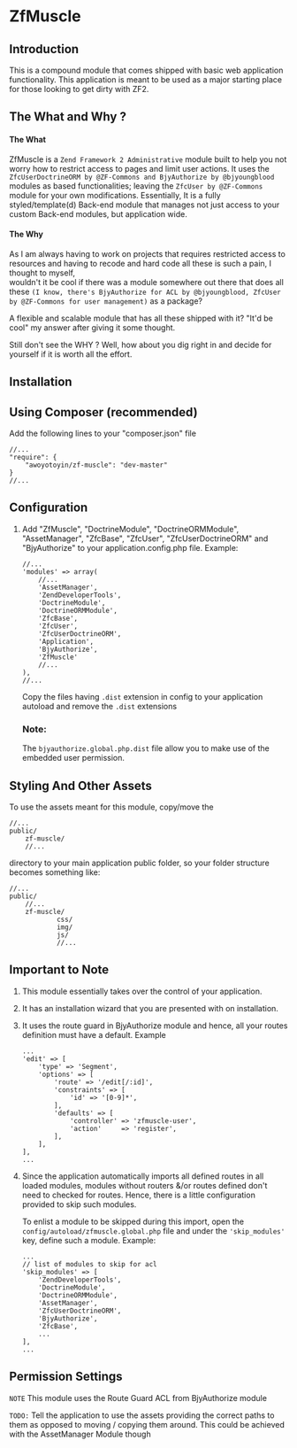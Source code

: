 ZfMuscle
=======================

Introduction
------------
This is a compound module that comes shipped with basic web application functionality.
This application is meant to be used as a major starting place for those
looking to get dirty with ZF2.


The What and Why ?
------------------
#### The What
ZfMuscle is a ```Zend Framework 2 Administrative``` module built to help you not worry how to restrict access to pages and limit user actions.
It uses the ```ZfcUserDoctrineORM by @ZF-Commons and BjyAuthorize by @bjyoungblood``` modules as based functionalities; leaving the ```ZfcUser by @ZF-Commons``` module for your own modifications.
Essentially, It is a fully styled/template(d) Back-end module that manages not just access to your custom Back-end modules, but application wide.

#### The Why
As I am always having to work on projects that requires restricted access to resources and having to recode and hard code all these is such a pain, I thought to myself,  
wouldn't it be cool if there was a module somewhere out there that does all these ```(I know, there's BjyAuthorize for ACL by @bjyoungblood, ZfcUser by @ZF-Commons for user management)``` as a package?

A flexible and scalable module that has all these shipped with it? "It'd be cool" my answer after giving it some thought.

Still don't see the WHY ? Well, how about you dig right in and decide for yourself if it is worth all the effort.


Installation
------------

Using Composer (recommended)
----------------------------
Add the following lines to your "composer.json" file

```
//...
"require": {
    "awoyotoyin/zf-muscle": "dev-master"
}
//...
```


Configuration
-------------
1. Add "ZfMuscle", "DoctrineModule", "DoctrineORMModule", "AssetManager", "ZfcBase", "ZfcUser", "ZfcUserDoctrineORM" and "BjyAuthorize" to your application.config.php file.
    Example:
    ```
    //...
    'modules' => array(
        //...
        'AssetManager',
        'ZendDeveloperTools',
        'DoctrineModule',
        'DoctrineORMModule',
        'ZfcBase',
        'ZfcUser',
        'ZfcUserDoctrineORM',
        'Application',
        'BjyAuthorize',
        'ZfMuscle'
        //...
    ),
    //...
    ```
    Copy the files having ```.dist``` extension in config to your application autoload and remove the ```.dist``` extensions

    ### Note:
    The ```bjyauthorize.global.php.dist``` file allow you to make use of the embedded user permission.


Styling And Other Assets
------------------------
To use the assets meant for this module,
copy/move the
```
//...
public/
    zf-muscle/
    //...
```

directory to your main application public folder, so your folder structure becomes something like:
```
//...
public/
    //...
    zf-muscle/
            css/
            img/
            js/
            //...
```

Important to Note
-----------------
1. This module essentially takes over the control of your application.
2. It has an installation wizard that you are presented with on installation.
3. It uses the route guard in BjyAuthorize module and hence, all your routes definition must have a default.
   Example
   ```
   ...
   'edit' => [
       'type' => 'Segment',
       'options' => [
           'route' => '/edit[/:id]',
           'constraints' => [
               'id' => '[0-9]*',
           ],
           'defaults' => [
               'controller' => 'zfmuscle-user',
               'action'     => 'register',
           ],
       ],
   ],
   ...
   ```
4. Since the application automatically imports all defined routes in all loaded modules,
   modules without routers &/or routes defined don't need to checked for routes. Hence, there is a little
   configuration provided to skip such modules.

   To enlist a module to be skipped during this import, open the ```config/autoload/zfmuscle.global.php``` file
   and under the ```'skip_modules'``` key, define such a module.
   Example:
   ```
   ...
   // list of modules to skip for acl
   'skip_modules' => [
       'ZendDeveloperTools',
       'DoctrineModule',
       'DoctrineORMModule',
       'AssetManager',
       'ZfcUserDoctrineORM',
       'BjyAuthorize',
       'ZfcBase',
       ...
   ],
   ...
   ```

Permission Settings
-------------------
```NOTE``` This module uses the Route Guard ACL from BjyAuthorize module


```TODO:``` Tell the application to use the assets providing the correct paths to them as opposed to moving / copying them around. This could be achieved with the AssetManager Module though
